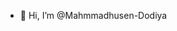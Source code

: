 - 👋 Hi, I’m @Mahmmadhusen-Dodiya


<!---
Mahmmadhusen-Dodiya/Mahmmadhusen-Dodiya is a ✨ special ✨ repository because its `README.md` (this file) appears on your GitHub profile.
You can click the Preview link to take a look at your changes.
--->
